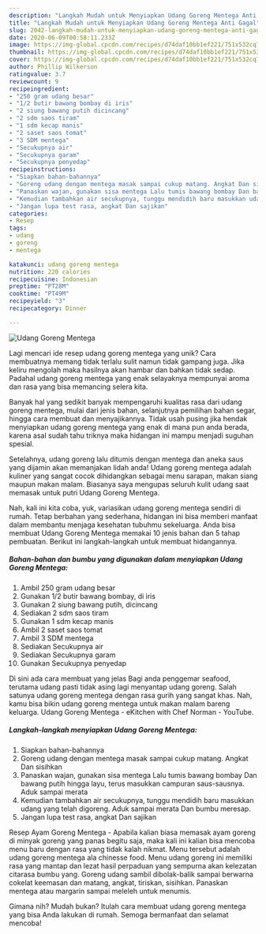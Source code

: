 ```yaml
---
description: "Langkah Mudah untuk Menyiapkan Udang Goreng Mentega Anti Gagal"
title: "Langkah Mudah untuk Menyiapkan Udang Goreng Mentega Anti Gagal"
slug: 2042-langkah-mudah-untuk-menyiapkan-udang-goreng-mentega-anti-gagal
date: 2020-06-09T00:58:11.233Z
image: https://img-global.cpcdn.com/recipes/d74daf10bb1ef221/751x532cq70/udang-goreng-mentega-foto-resep-utama.jpg
thumbnail: https://img-global.cpcdn.com/recipes/d74daf10bb1ef221/751x532cq70/udang-goreng-mentega-foto-resep-utama.jpg
cover: https://img-global.cpcdn.com/recipes/d74daf10bb1ef221/751x532cq70/udang-goreng-mentega-foto-resep-utama.jpg
author: Phillip Wilkerson
ratingvalue: 3.7
reviewcount: 9
recipeingredient:
- "250 gram udang besar"
- "1/2 butir bawang bombay di iris"
- "2 siung bawang putih dicincang"
- "2 sdm saos tiram"
- "1 sdm kecap manis"
- "2 saset saos tomat"
- "3 SDM mentega"
- "Secukupnya air"
- "Secukupnya garam"
- "Secukupnya penyedap"
recipeinstructions:
- "Siapkan bahan-bahannya"
- "Goreng udang dengan mentega masak sampai cukup matang. Angkat Dan sisihkan"
- "Panaskan wajan, gunakan sisa mentega Lalu tumis bawang bombay Dan bawang putih hingga layu, terus masukkan campuran saus-sausnya. Aduk sampai merata"
- "Kemudian tambahkan air secukupnya, tunggu mendidih baru masukkan udang yang telah digoreng. Aduk sampai merata Dan bumbu meresap."
- "Jangan lupa test rasa, angkat Dan sajikan"
categories:
- Resep
tags:
- udang
- goreng
- mentega

katakunci: udang goreng mentega 
nutrition: 220 calories
recipecuisine: Indonesian
preptime: "PT28M"
cooktime: "PT49M"
recipeyield: "3"
recipecategory: Dinner

---
```



![Udang Goreng Mentega](https://img-global.cpcdn.com/recipes/d74daf10bb1ef221/751x532cq70/udang-goreng-mentega-foto-resep-utama.jpg)

Lagi mencari ide resep udang goreng mentega yang unik? Cara membuatnya memang tidak terlalu sulit namun tidak gampang juga. Jika keliru mengolah maka hasilnya akan hambar dan bahkan tidak sedap. Padahal udang goreng mentega yang enak selayaknya mempunyai aroma dan rasa yang bisa memancing selera kita.

Banyak hal yang sedikit banyak mempengaruhi kualitas rasa dari udang goreng mentega, mulai dari jenis bahan, selanjutnya pemilihan bahan segar, hingga cara membuat dan menyajikannya. Tidak usah pusing jika hendak menyiapkan udang goreng mentega yang enak di mana pun anda berada, karena asal sudah tahu triknya maka hidangan ini mampu menjadi suguhan spesial.

Setelahnya, udang goreng lalu ditumis dengan mentega dan aneka saus yang dijamin akan memanjakan lidah anda! Udang goreng mentega adalah kuliner yang sangat cocok dihidangkan sebagai menu sarapan, makan siang maupun makan malam. Biasanya saya mengupas seluruh kulit udang saat memasak untuk putri Udang Goreng Mentega.


Nah, kali ini kita coba, yuk, variasikan udang goreng mentega sendiri di rumah. Tetap berbahan yang sederhana, hidangan ini bisa memberi manfaat dalam membantu menjaga kesehatan tubuhmu sekeluarga. Anda bisa membuat Udang Goreng Mentega memakai 10 jenis bahan dan 5 tahap pembuatan. Berikut ini langkah-langkah untuk membuat hidangannya.

<!--inarticleads1-->

##### Bahan-bahan dan bumbu yang digunakan dalam menyiapkan Udang Goreng Mentega:

1. Ambil 250 gram udang besar
1. Gunakan 1/2 butir bawang bombay, di iris
1. Gunakan 2 siung bawang putih, dicincang
1. Sediakan 2 sdm saos tiram
1. Gunakan 1 sdm kecap manis
1. Ambil 2 saset saos tomat
1. Ambil 3 SDM mentega
1. Sediakan Secukupnya air
1. Sediakan Secukupnya garam
1. Gunakan Secukupnya penyedap


Di sini ada cara membuat yang jelas Bagi anda penggemar seafood, terutama udang pasti tidak asing lagi menyantap udang goreng. Salah satunya udang goreng mentega dengan rasa gurih yang sangat khas. Nah, kamu bisa bikin udang goreng mentega untuk makan malam bareng keluarga. Udang Goreng Mentega - eKitchen with Chef Norman - YouTube. 

<!--inarticleads2-->

##### Langkah-langkah menyiapkan Udang Goreng Mentega:

1. Siapkan bahan-bahannya
1. Goreng udang dengan mentega masak sampai cukup matang. Angkat Dan sisihkan
1. Panaskan wajan, gunakan sisa mentega Lalu tumis bawang bombay Dan bawang putih hingga layu, terus masukkan campuran saus-sausnya. Aduk sampai merata
1. Kemudian tambahkan air secukupnya, tunggu mendidih baru masukkan udang yang telah digoreng. Aduk sampai merata Dan bumbu meresap.
1. Jangan lupa test rasa, angkat Dan sajikan


Resep Ayam Goreng Mentega - Apabila kalian biasa memasak ayam goreng di minyak goreng yang panas begitu saja, maka kali ini kalian bisa mencoba menu baru dengan rasa yang tidak kalah nikmat. Menu tersebut adalah udang goreng mentega ala chinesse food. Menu udang goreng ini memiliki rasa yang mantap dan lezat hasil perpaduan yang sempurna akan kelezatan citarasa bumbu yang. Goreng udang sambil dibolak-balik sampai berwarna cokelat keemasan dan matang, angkat, tiriskan, sisihkan. Panaskan mentega atau margarin sampai meleleh untuk menumis. 

Gimana nih? Mudah bukan? Itulah cara membuat udang goreng mentega yang bisa Anda lakukan di rumah. Semoga bermanfaat dan selamat mencoba!
